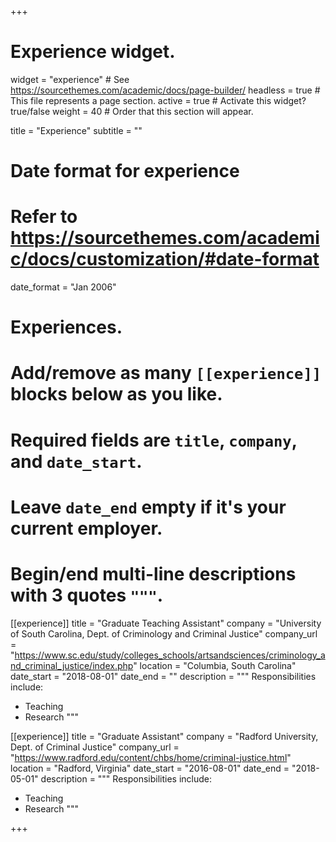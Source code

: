 +++
# Experience widget.
widget = "experience"  # See https://sourcethemes.com/academic/docs/page-builder/
headless = true  # This file represents a page section.
active = true  # Activate this widget? true/false
weight = 40  # Order that this section will appear.

title = "Experience"
subtitle = ""

# Date format for experience
#   Refer to https://sourcethemes.com/academic/docs/customization/#date-format
date_format = "Jan 2006"

# Experiences.
#   Add/remove as many `[[experience]]` blocks below as you like.
#   Required fields are `title`, `company`, and `date_start`.
#   Leave `date_end` empty if it's your current employer.
#   Begin/end multi-line descriptions with 3 quotes `"""`.
[[experience]]
  title = "Graduate Teaching Assistant"
  company = "University of South Carolina, Dept. of Criminology and Criminal Justice"
  company_url = "https://www.sc.edu/study/colleges_schools/artsandsciences/criminology_and_criminal_justice/index.php"
  location = "Columbia, South Carolina"
  date_start = "2018-08-01"
  date_end = ""
  description = """
  Responsibilities include:
  
  * Teaching
  * Research
  """

[[experience]]
  title = "Graduate Assistant"
  company = "Radford University, Dept. of Criminal Justice"
  company_url = "https://www.radford.edu/content/chbs/home/criminal-justice.html"
  location = "Radford, Virginia"
  date_start = "2016-08-01"
  date_end = "2018-05-01"
  description = """
  Responsibilities include:
  
  * Teaching
  * Research
  """

+++
